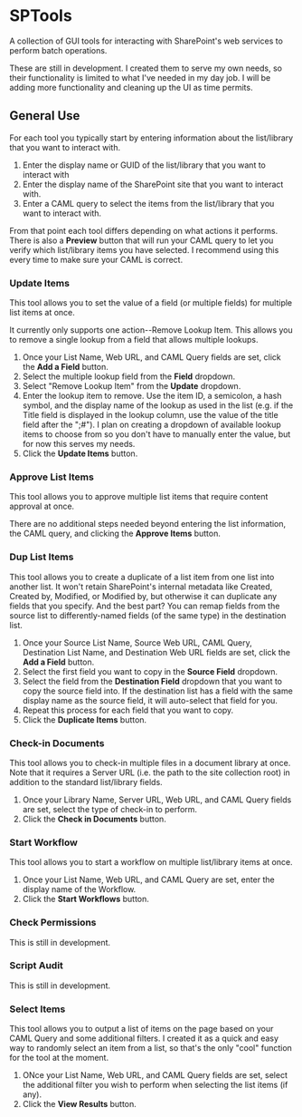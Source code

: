 SPTools
=======

A collection of GUI tools for interacting with SharePoint&#39;s web services to perform batch operations.

These are still in development. I created them to serve my own needs, so their functionality is limited to what I've needed in my day job. I will be adding more functionality and cleaning up the UI as time permits.

General Use
-----------

For each tool you typically start by entering information about the list/library that you want to interact with.

1. Enter the display name or GUID of the list/library that you want to interact with
2. Enter the display name of the SharePoint site that you want to interact with.
3. Enter a CAML query to select the items from the list/library that you want to interact with.

From that point each tool differs depending on what actions it performs. There is also a **Preview** button that will run your CAML query to let you verify which list/library items you have selected. I recommend using this every time to make sure your CAML is correct.

### Update Items

This tool allows you to set the value of a field (or multiple fields) for multiple list items at once.

It currently only supports one action--Remove Lookup Item. This allows you to remove a single lookup from a field that allows multiple lookups.

1. Once your List Name, Web URL, and CAML Query fields are set, click the **Add a Field** button.
2. Select the multiple lookup field from the **Field** dropdown.
3. Select "Remove Lookup Item" from the **Update** dropdown.
4. Enter the lookup item to remove. Use the item ID, a semicolon, a hash symbol, and the display name of the lookup as used in the list (e.g. if the Title field is displayed in the lookup column, use the value of the title field after the ";#"). I plan on creating a dropdown of available lookup items to choose from so you don't have to manually enter the value, but for now this serves my needs.
5. Click the **Update Items** button.

### Approve List Items

This tool allows you to approve multiple list items that require content approval at once.

There are no additional steps needed beyond entering the list information, the CAML query, and clicking the **Approve Items** button.

### Dup List Items

This tool allows you to create a duplicate of a list item from one list into another list. It won't retain SharePoint's internal metadata like Created, Created by, Modified, or Modified by, but otherwise it can duplicate any fields that you specify. And the best part? You can remap fields from the source list to differently-named fields (of the same type) in the destination list.

1. Once your Source List Name, Source Web URL, CAML Query, Destination List Name, and Destination Web URL fields are set, click the **Add a Field** button.
2. Select the first field you want to copy in the **Source Field** dropdown.
3. Select the field from the **Destination Field** dropdown that you want to copy the source field into. If the destination list has a field with the same display name as the source field, it will auto-select that field for you.
4. Repeat this process for each field that you want to copy.
5. Click the **Duplicate Items** button.

### Check-in Documents

This tool allows you to check-in multiple files in a document library at once. Note that it requires a Server URL (i.e. the path to the site collection root) in addition to the standard list/library fields.

1. Once your Library Name, Server URL, Web URL, and CAML Query fields are set, select the type of check-in to perform.
2. Click the **Check in Documents** button.

### Start Workflow

This tool allows you to start a workflow on multiple list/library items at once.

1. Once your List Name, Web URL, and CAML Query are set, enter the display name of the Workflow.
2. Click the **Start Workflows** button.

### Check Permissions

This is still in development.

### Script Audit

This is still in development.

### Select Items

This tool allows you to output a list of items on the page based on your CAML Query and some additional filters. I created it as a quick and easy way to randomly select an item from a list, so that's the only "cool" function for the tool at the moment.

1. ONce your List Name, Web URL, and CAML Query fields are set, select the additional filter you wish to perform when selecting the list items (if any).
2. Click the **View Results** button.